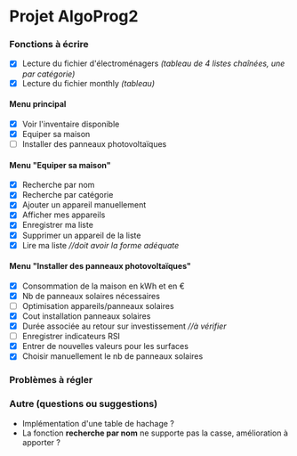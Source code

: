# Projet AlgoProg2

### Fonctions à écrire
- [x] Lecture du fichier d'électroménagers *(tableau de 4 listes chaînées, une par catégorie)*
- [x] Lecture du fichier monthly *(tableau)*

#### Menu principal
- [x] Voir l'inventaire disponible
- [x] Equiper sa maison
- [ ] Installer des panneaux photovoltaïques

#### Menu "Equiper sa maison"
- [x] Recherche par nom
- [x] Recherche par catégorie 
- [x] Ajouter un appareil manuellement
- [x] Afficher mes appareils
- [x] Enregistrer ma liste
- [x] Supprimer un appareil de la liste
- [x] Lire ma liste *//doit avoir la forme adéquate*

#### Menu "Installer des panneaux photovoltaïques"
- [x] Consommation de la maison en kWh et en €
- [x] Nb de panneaux solaires nécessaires
- [ ] Optimisation appareils/panneaux solaires
- [x] Cout installation panneaux solaires
- [x] Durée associée au retour sur investissement *//à vérifier*
- [ ] Enregistrer indicateurs RSI
- [x] Entrer de nouvelles valeurs pour les surfaces
- [x] Choisir manuellement le nb de panneaux solaires

### Problèmes à régler

### Autre (questions ou suggestions)
- Implémentation d'une table de hachage ?
- La fonction **recherche par nom** ne supporte pas la casse, amélioration à apporter ?
